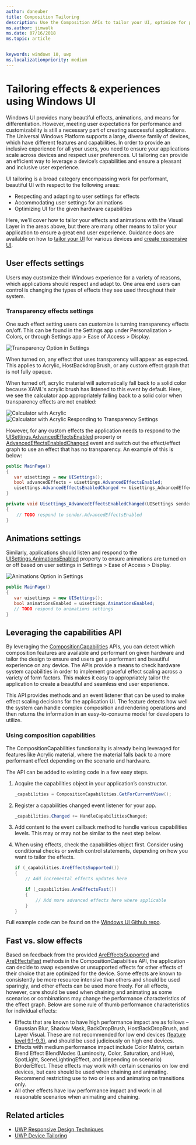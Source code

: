 ```yaml
---
author: daneuber
title: Composition Tailoring
description: Use the Composition APIs to tailor your UI, optimize for performance, and accommodate user settings and device characteristics.
ms.author: jimwalk
ms.date: 07/16/2018
ms.topic: article


keywords: windows 10, uwp
ms.localizationpriority: medium
---
```

# Tailoring effects & experiences using Windows UI

Windows UI provides many beautiful effects, animations, and means for differentiation. However, meeting user expectations for performance and customizability is still a necessary part of creating successful applications. The Universal Windows Platform supports a large, diverse family of devices, which have different features and capabilities. In order to provide an inclusive experience for all your users, you need to ensure your applications scale across devices and respect user preferences. UI tailoring can provide an efficient way to leverage a device’s capabilities and ensure a pleasant and inclusive user experience.

UI tailoring is a broad category encompassing work for performant, beautiful UI with respect to the following areas:

- Respecting and adapting to user settings for effects
- Accommodating user settings for animations
- Optimizing UI for the given hardware capabilities

Here, we'll cover how to tailor your effects and animations with the Visual Layer in the areas above, but there are many other means to tailor your application to ensure a great end user experience. Guidance docs are available on how to [tailor your UI](/design/layout/screen-sizes-and-breakpoints-for-responsive-design.md) for various devices and [create responsive UI](/design/layout/responsive-design.md).

## User effects settings

Users may customize their Windows experience for a variety of reasons, which applications should respect and adapt to. One area end users can control is changing the types of effects they see used throughout their system.

### Transparency effects settings

One such effect setting users can customize is turning transparency effects on/off. This can be found in the Settings app under Personalization > Colors, or through Settings app > Ease of Access > Display.

![Transparency Option in Settings](images/tailoring-transparency-setting.png)

When turned on, any effect that uses transparency will appear as expected. This applies to Acrylic, HostBackdropBrush, or any custom effect graph that is not fully opaque.

When turned off, acrylic material will automatically fall back to a solid color because XAML's acrylic brush has listened to this event by default. Here, we see the calculator app appropriately falling back to a solid color when transparency effects are not enabled:

![Calculator with Acrylic](images/tailoring-acrylic.png)
![Calculator with Acrylic Responding to Transparency Settings](images/tailoring-acrylic-fallback.png)

However, for any custom effects the application needs to respond to the [UISettings.AdvancedEffectsEnabled](https://docs.microsoft.com/uwp/api/windows.ui.viewmanagement.uisettings.advancedeffectsenabledchanged) property or [AdvancedEffectsEnabledChanged](https://docs.microsoft.com/uwp/api/windows.ui.viewmanagement.uisettings.advancedeffectsenabledchanged) event and switch out the effect/effect graph to use an effect that has no transparency. An example of this is below:

```cs
public MainPage()
{
   var uisettings = new UISettings();
   bool advancedEffects = uisettings.AdvancedEffectsEnabled;
   uisettings.AdvancedEffectsEnabledChanged += Uisettings_AdvancedEffectsEnabledChanged;
}

private void Uisettings_AdvancedEffectsEnabledChanged(UISettings sender, object args)
{
    // TODO respond to sender.AdvancedEffectsEnabled
}
```

## Animations settings

Similarly, applications should listen and respond to the [UISettings.AnimationsEnabled](https://docs.microsoft.com/uwp/api/windows.ui.viewmanagement.uisettings.animationsenabled) property to ensure animations are turned on or off based on user settings in Settings > Ease of Access > Display.

![Animations Option in Settings](images/tailoring-animations-setting.png)

```cs
public MainPage()
{
   var uisettings = new UISettings();
   bool animationsEnabled = uisettings.AnimationsEnabled;
   // TODO respond to animations settings
}

```

## Leveraging the capabilities API

By leveraging the [CompositionCapabilities](/uwp/api/windows.ui.composition.compositioncapabilities) APIs, you can detect which composition features are available and performant on given hardware and tailor the design to ensure end users get a performant and beautiful experience on any device. The APIs provide a means to check hardware system capabilities in order to implement graceful effect scaling across a variety of form factors. This makes it easy to appropriately tailor the application to create a beautiful and seamless end user experience.

This API provides methods and an event listener that can be used to make effect scaling decisions for the application UI. The feature detects how well the system can handle complex composition and rendering operations and then returns the information in an easy-to-consume model for developers to utilize.

### Using composition capabilities

The CompositionCapabilities functionality is already being leveraged for features like Acrylic material, where the material falls back to a more performant effect depending on the scenario and hardware.

The API can be added to existing code in a few easy steps.

1. Acquire the capabilities object in your application’s constructor.

    ```cs
    _capabilities = CompositionCapabilities.GetForCurrentView();
    ```

1. Register a capabilities changed event listener for your app.

    ```cs
    _capabilities.Changed += HandleCapabilitiesChanged;
    ```

1. Add content to the event callback method to handle various capabilities levels. This may or may not be similar to the next step below.
1. When using effects, check the capabilities object first. Consider using conditional checks or switch control statements, depending on how you want to tailor the effects.

    ```cs
    if (_capabilities.AreEffectsSupported())
    {
        // Add incremental effects updates here

        if (_capabilities.AreEffectsFast())
        {
            // Add more advanced effects here where applicable
        }
    }
    ```

Full example code can be found on the [Windows UI Github repo](https://github.com/Microsoft/WindowsUIDevLabs/tree/master/SampleGallery/Samples/SDK%2015063/CompCapabilities).

## Fast vs. slow effects

Based on feedback from the provided [AreEffectsSupported](/uwp/api/windows.ui.composition.compositioncapabilities.areeffectssupported) and [AreEffectsFast](/uwp/api/windows.ui.composition.compositioncapabilities.areeffectsfast) methods in the CompositionCapabilties API, the application can decide to swap expensive or unsupported effects for other effects of their choice that are optimized for the device. Some effects are known to consistently be more resource intensive than others and should be used sparingly, and other effects can be used more freely. For all effects, however, care should be used when chaining and animating as some scenarios or combinations may change the performance characteristics of the effect graph. Below are some rule of thumb performance characteristics for individual effects:

- Effects that are known to have high performance impact are as follows – Gaussian Blur, Shadow Mask, BackDropBrush, HostBackDropBrush, and Layer Visual. These are not recommended for low end devices [(feature level 9.1-9.3)](https://msdn.microsoft.com/library/windows/desktop/ff476876(v=vs.85).aspx), and should be used judiciously on high end devices.
- Effects with medium performance impact include Color Matrix, certain Blend Effect BlendModes (Luminosity, Color, Saturation, and Hue), SpotLight, SceneLightingEffect, and (depending on scenario) BorderEffect. These effects may work with certain scenarios on low end devices, but care should be used when chaining and animating. Recommend restricting use to two or less and animating on transitions only.
- All other effects have low performance impact and work in all reasonable scenarios when animating and chaining.

## Related articles

- [UWP Responsive Design Techniques](https://docs.microsoft.com/windows/uwp/design/layout/responsive-design)
- [UWP Device Tailoring](https://docs.microsoft.com/windows/uwp/design/layout/screen-sizes-and-breakpoints-for-responsive-design)
